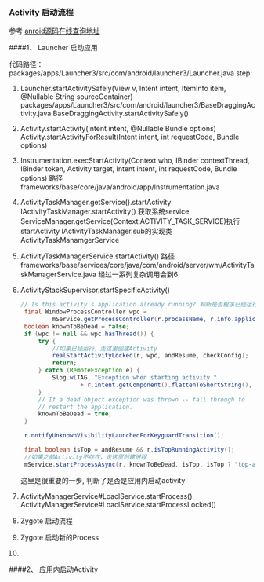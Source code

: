 ### Activity 启动流程

参考
[anroid源码在线查询地址](https://cs.android.com/?hl=zh-cn)

####1、 Launcher 启动应用

代码路径：packages/apps/Launcher3/src/com/android/launcher3/Launcher.java
step:
1.  Launcher.startActivitySafely(View v, Intent intent, ItemInfo item,
            @Nullable String sourceContainer)
    packages/apps/Launcher3/src/com/android/launcher3/BaseDraggingActivity.java
    BaseDraggingActivity.startActivitySafely()
2. Activity.startActivity(Intent intent, @Nullable Bundle options)
   Activity.startActivityForResult(Intent intent, int requestCode, Bundle options)
3. Instrumentation.execStartActivity(Context who, IBinder contextThread, IBinder token, Activity target, Intent intent, int requestCode, Bundle options) 
   路径 frameworks/base/core/java/android/app/Instrumentation.java
4. ActivityTaskManager.getService().startActivity
   IActivityTaskManager.startActivity() 
   获取系统service ServiceManager.getService(Context.ACTIVITY_TASK_SERVICE)执行startActivity
   IActivityTaskManager.sub的实现类 ActivityTaskManamgerService
5. ActivityTaskManagerService.startActivity()
   路径 frameworks/base/services/core/java/com/android/server/wm/ActivityTaskManagerService.java
   经过一系列复杂调用会到6
6. ActivityStackSupervisor.startSpecificActivity()

   ```java
   // Is this activity's application already running? 判断是否程序已经运行
    final WindowProcessController wpc =
            mService.getProcessController(r.processName, r.info.applicationInfo.uid);
    boolean knownToBeDead = false;
    if (wpc != null && wpc.hasThread()) {
        try {
            //如果已经运行，走这里创建Activity
            realStartActivityLocked(r, wpc, andResume, checkConfig);
            return;
        } catch (RemoteException e) {
            Slog.w(TAG, "Exception when starting activity "
                    + r.intent.getComponent().flattenToShortString(), e);
        }
        // If a dead object exception was thrown -- fall through to
        // restart the application.
        knownToBeDead = true;
    }

    r.notifyUnknownVisibilityLaunchedForKeyguardTransition();

    final boolean isTop = andResume && r.isTopRunningActivity();
    //如果之前Activity不存在，走这里创建进程
    mService.startProcessAsync(r, knownToBeDead, isTop, isTop ? "top-activity" : "activity");
   ```

   这里是很重要的一步, 判断了是否是应用内启动activity
7. ActivityManagerService#LoaclService.startProcess()
   ActivityManagerService#LoaclService.startProcessLocked()
8. Zygote 启动流程
9. Zygote 启动新的Process
10. 


####2、 应用内启动Activity
